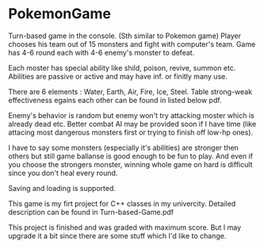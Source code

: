 # PokemonGame
 
Turn-based game in the console. (Sth similar to Pokemon game)
Player chooses his team out of 15 monsters and fight with computer's team.
Game has 4-6 round each with 4-6 enemy's monster to defeat.

Each moster has special ability like shild, poison, revive, summon etc.
Abilities are passive or active and may have inf. or finitly many use.

There are 6 elements : Water, Earth, Air, Fire, Ice, Steel.
Table strong-weak effectiveness egains each other can be found in listed below pdf.

Enemy's behavior is random but enemy won't try attacking moster which is already dead etc.
Better combat AI may be provided soon if I have time (like attacing most dangerous monsters first or trying to finish off low-hp ones).

I have to say some monsters (especially it's abilities) are stronger then others but still game ballanse is good enough to be fun to play.
And even if you choose the strongers monster, winning whole game on hard is difficult since you don't heal every round.


Saving and loading is supported.

This game is my firt project for C++ classes in my univercity. 
Detailed description can be found in Turn-based-Game.pdf

This project is finished and was graded with maximum score. But I may upgrade it a bit since there are some stuff which I'd like to change.
